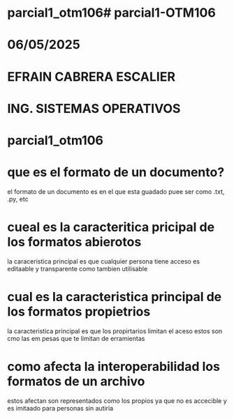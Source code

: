 # parcial1_otm106# parcial1-OTM106
# 06/05/2025
# EFRAIN CABRERA ESCALIER 
# ING. SISTEMAS OPERATIVOS 
# parcial1_otm106
# que es el formato de un documento?
el formato de un documento es en el que esta guadado puee ser como .txt, .py, etc
# cueal es la caracteritica pricipal de los formatos abierotos
la caraceristica principal es que cualquier persona tiene acceso es editaable y transparente como tambien utilisable 
# cual es la caracteristica principal de los formatos propietrios 
la caracteristica principal es que los propirtarios limitan el aceso estos son cmo las em pesas que te limitan de erramientas 
# como afecta la interoperabilidad los formatos de un archivo 
estos afectan son representados como los propios ya que no es accecible y es imitaado para personas sin autiria

